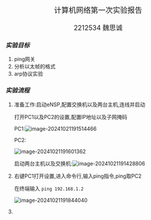 <p style="text-align:center;font-size:20px">计算机网络第一次实验报告</p>

<p style="text-align:center;font-size:18px">2212534 魏思诚</p>

### *实验目标*

1. ping网关
2. 分析以太帧的格式
3. arp协议实验

### *实验流程*

1. 准备工作:启动eNSP,配置交换机以及两台主机,连线并启动

   打开PC1以及PC2的设置,配置IP地址以及子网掩码

   PC1:![image-20241021191514466](C:\Users\86139\AppData\Roaming\Typora\typora-user-images\image-20241021191514466.png)

   PC2:

   ![image-20241021191601362](C:\Users\86139\AppData\Roaming\Typora\typora-user-images\image-20241021191601362.png)

   启动两台主机以及交换机:![image-20241021191428806](C:\Users\86139\AppData\Roaming\Typora\typora-user-images\image-20241021191428806.png)

2. 右键PC1打开设置,进入命令行,输入ping指令,ping取PC2

   在终端输入 `ping 192.168.1.2`

   ![image-20241021191844040](C:\Users\86139\AppData\Roaming\Typora\typora-user-images\image-20241021191844040.png)

   

3. 